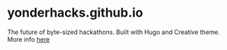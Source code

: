 # yonderhacks.github.io
The future of byte-sized hackathons.
Built with Hugo and  Creative theme. More info [here](https://github.com/yonderhacks/yonderhacks.github.io)
